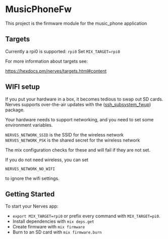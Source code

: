 # MusicPhoneFw

This project is the firmware module for the music_phone application
## Targets

Currently a rpi0 is supported: `rpi0` 
Set `MIX_TARGET=rpi0`

For more information about targets see:

https://hexdocs.pm/nerves/targets.html#content

## WIFI setup

If you put your hardware in a box, it becomes tedious to swap out SD cards.
Nerves supports over-the-air updates with the ([ssh_subsystem_fwup](https://hex.pm/packages/ssh_subsystem_fwup)) 
package.  

Your hardware needs to support networking, and you need to set
some environment variables. 

`NERVES_NETWORK_SSID` is the SSID for the wireless network
`NERVES_NETWORK_PSK` is the shared secret for the wireless network

The mix configuration checks for these and will fail if they are not
set.

If you do not need wireless, you can set

`NERVES_NETWORK_NO_WIFI`

to ignore the wifi settings.


## Getting Started

To start your Nerves app:
  * `export MIX_TARGET=rpi0` or prefix every command with
    `MIX_TARGET=pi0`. 
  * Install dependencies with `mix deps.get`
  * Create firmware with `mix firmware`
  * Burn to an SD card with `mix firmware.burn`
